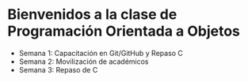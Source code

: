 # Bienvenidos a la clase de Programación Orientada a Objetos

- Semana 1: Capacitación en Git/GitHub y Repaso C
- Semana 2: Movilización de académicos
- Semana 3: Repaso de C